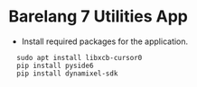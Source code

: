 # Barelang 7 Utilities App

- Install required packages for the application.
```
  sudo apt install libxcb-cursor0
  pip install pyside6
  pip install dynamixel-sdk
```
